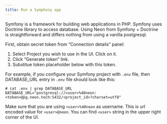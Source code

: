```yaml
---
title: Run a Symphony app
---
```


Symfony is a framework for building web applications in PHP. Symfony uses Doctrine library to access database. Using Neon from Symfony + Doctrine is straightforward and differs nothing from using a vanilla postgresql.

First, obtain secret token from “Connection details” panel:

1. Select Project you wish to use in the UI. Click on it.
2. Click “Generate token” link.
3. Substitue token placeholder below with this token.

For example, if you configure your Symfony project with `.env` file, then DATABASE_URL entry in `.env` file should look like this:

```shell
# cat .env | grep DATABASE_URL
DATABASE_URL="postgresql://<user>%40neon:<token>@pg.neon.tech:5432/<project_id>?charset=utf8"
```

Make sure that you are using `<user>%40neon` as username. This is url encoded value for `<user>@neon`. You can find `<user>` string in the upper right corner of the UI.
